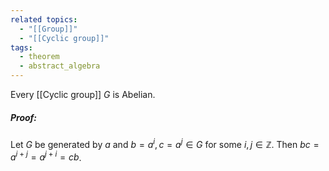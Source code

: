 ```yaml
---
related topics:
  - "[[Group]]"
  - "[[Cyclic group]]"
tags:
  - theorem
  - abstract_algebra
---
```

Every [[Cyclic group]] $G$ is Abelian.
##### Proof:
Let $G$ be generated by $a$ and $b=a^i,c=a^j\in G$ for some $i,j\in\mathbb{Z}$. Then $bc=a^{i+j}=a^{j+i}=cb$.